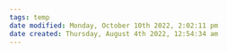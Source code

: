 ```yaml
---
tags: temp
date modified: Monday, October 10th 2022, 2:02:11 pm
date created: Thursday, August 4th 2022, 12:54:34 am
---
```





